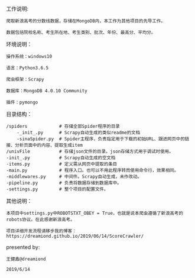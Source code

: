 工作说明:

	爬取新浪高考的分数线数据，存储在MongoDB内，本工作为其他项目的先导工作。
	
	数据包括院校名称、考生所在地、考生类别、批次、年份、最高分、平均分。

环境说明：

	操作系统：windows10
	
	语言：Python3.6.5
	
	爬虫框架：Scrapy
	
	数据库：MongoDB 4.0.10 Community
	
	插件：pymongo
	
目录结构：

	/spiders			# 存储全部Spider程序的目录
		-_init_.py		# Scrapy自动生成的类似readme的文档
		-sinaSpider.py 	# Spider主程序，负责指定用于下载的初始URL、跟进网页中的链接、分析页面中的内容、提取生成item
	/univFile			# 存储json文件的目录。json存储方式用于调试时使用。
	-init_.py			# Scrapy自动生成的空文档
	-items.py			# 定义需从网页中提取的条目
	-main.py			# 程序入口。也可以不用此程序转而使用命令行，效果相同。
	-middlewares.py		# 中间件。Scrapy自动生成，未作改动。
	-pipeline.py		# 负责将数据存储到数据库中。
	-settings.py		# 整个项目的配置文件。
	
其他说明：

	本项目中settings.py中ROBOTSTXT_OBEY = True，也就是说本爬虫遵循了新浪高考的robots协议。在此感谢新浪高考。
	
	项目详细开发流程请移步我的博客：https://dreamiond.github.io/2019/06/14/ScoreCrawler/
	
presented by:

	王健鑫@dreamiond
	
	2019/6/14


